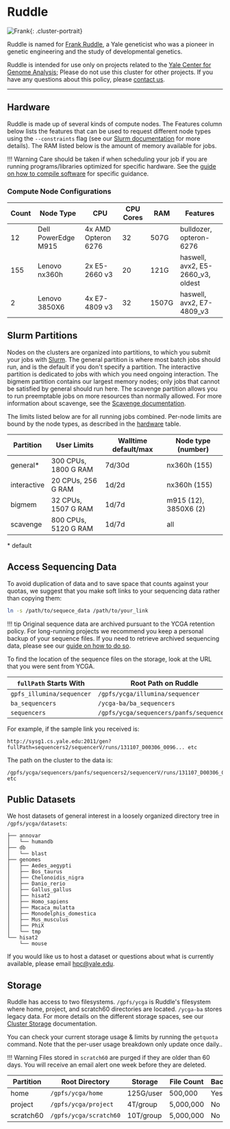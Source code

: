 # Ruddle

![Frank](/img/Frank-Ruddle.jpg){: .cluster-portrait}

Ruddle is named for [Frank Ruddle](http://www.nytimes.com/2013/03/20/science/francis-ruddle-who-led-transgenic-research-dies-at-83.html), a Yale geneticist who was a pioneer in genetic engineering and the study of developmental genetics.

Ruddle is intended for use only on projects related to the [Yale Center for Genome Analysis](http://ycga.yale.edu/); Please do not use this cluster for other projects. If you have any questions about this policy, please [contact us](mailto:hpc@yale.edu).

- - -

## Hardware

Ruddle is made up of several kinds of compute nodes. The Features column below lists the features that can be used to request different node types using the `--constraints` flag (see our [Slurm documentation](/clusters-at-yale/job-scheduling/resource-requests#features-and-constraints) for more details). The RAM listed below is the amount of memory available for jobs.

!!! Warning
    Care should be taken if when scheduling your job if you are running programs/libraries optimized for specific hardware.
    See the [guide on how to compile software](/clusters-at-yale/applications/compile) for specific guidance.

### Compute Node Configurations

| Count | Node Type                     | CPU                 | CPU Cores | RAM   | Features                          |
|-------|-------------------------------|---------------------|-----------|-------|-----------------------------------|
| 12    | Dell PowerEdge M915           | 4x AMD Opteron 6276 | 32        | 507G  | bulldozer, opteron-6276           |
| 155   | Lenovo nx360h                 | 2x E5-2660 v3       | 20        | 121G  | haswell, avx2, E5-2660_v3, oldest |
| 2     | Lenovo 3850X6                 | 4x E7-4809 v3       | 32        | 1507G | haswell, avx2, E7-4809_v3         |

## Slurm Partitions

Nodes on the clusters are organized into partitions, to which you submit your jobs with [Slurm](/clusters-at-yale/job-scheduling). The general partition is where most batch jobs should run, and is the default if you don't specify a partition. The interactive partition is dedicated to jobs with which you need ongoing interaction. The bigmem partition contains our largest memory nodes; only jobs that cannot be satisfied by general should run here. The scavenge partition allows you to run preemptable jobs on more resources than normally allowed. For more information about scavenge, see the [Scavenge documentation](/clusters-at-yale/job-scheduling/scavenge).

The limits listed below are for all running jobs combined. Per-node limits are bound by the node types, as described in the [hardware](#hardware) table.

| Partition   | User Limits          | Walltime default/max | Node type (number)    |
|-------------|----------------------|----------------------|-----------------------|
| general*    | 300 CPUs, 1800 G RAM | 7d/30d               | nx360h (155)          |
| interactive | 20 CPUs, 256 G RAM   | 1d/2d                | nx360h (155)          |
| bigmem      | 32 CPUs, 1507 G RAM  | 1d/7d                | m915 (12), 3850X6 (2) |
| scavenge    | 800 CPUs, 5120 G RAM | 1d/7d                | all                   |

\* default

## Access Sequencing Data

To avoid duplication of data and to save space that counts against your quotas, we suggest that you make soft links to your sequencing data rather than copying them:

``` bash
ln -s /path/to/sequece_data /path/to/your_link
```

!!! tip
    Original sequence data are archived pursuant to the YCGA retention policy. For long-running projects we recommend you keep a personal backup of your sequence files. If you need to retrieve archived sequencing data, please see our [guide on how to do so](/clusters-at-yale/data/archived-sequencing).

To find the location of the sequence files on the storage, look at the URL that you were sent from YCGA.

| `fullPath` Starts With    | Root Path on Ruddle                      |
|---------------------------|------------------------------------------|
| `gpfs_illumina/sequencer` | `/gpfs/ycga/illumina/sequencer`          |
| `ba_sequencers`           | `/ycga-ba/ba_sequencers`                 |
| `sequencers`              | `/gpfs/ycga/sequencers/panfs/sequencers` |

For example, if the sample link you received is:

```
http://sysg1.cs.yale.edu:2011/gen?fullPath=sequencers2/sequencerV/runs/131107_D00306_0096... etc
```

The path on the cluster to the data is:
```
/gpfs/ycga/sequencers/panfs/sequencers2/sequencerV/runs/131107_D00306_0096... etc
```

## Public Datasets

We host datasets of general interest in a loosely organized directory tree in `/gpfs/ycga/datasets`:

```
├── annovar
│   └── humandb
├── db
│   └── blast
├── genomes
│   ├── Aedes_aegypti
│   ├── Bos_taurus
│   ├── Chelonoidis_nigra
│   ├── Danio_rerio
│   ├── Gallus_gallus
│   ├── hisat2
│   ├── Homo_sapiens
│   ├── Macaca_mulatta
│   ├── Monodelphis_domestica
│   ├── Mus_musculus
│   ├── PhiX
│   └── tmp
└── hisat2
    └── mouse
```

If you would like us to host a dataset or questions about what is currently available, please email hpc@yale.edu.

## Storage

Ruddle has access to two filesystems. `/gpfs/ycga` is Ruddle's filesystem where home, project, and scratch60 directories are located. `/ycga-ba` stores legacy data. For more details on the different storage spaces, see our [Cluster Storage](/clusters-at-yale/data/cluster-storage) documentation.

You can check your current storage usage & limits by running the `getquota` command. Note that the per-user usage breakdown only update once daily..

!!! Warning
    Files stored in `scratch60` are purged if they are older than 60 days. You will receive an email alert one week before they are deleted.

|Partition  | Root Directory         | Storage     | File Count | Backups |
|-----------|------------------------|-------------|------------|---------|
| home      | `/gpfs/ycga/home`      | 125G/user   | 500,000    | Yes     |
| project   | `/gpfs/ycga/project`   | 4T/group    | 5,000,000  | No      |
| scratch60 | `/gpfs/ycga/scratch60` | 10T/group   | 5,000,000  | No      |
